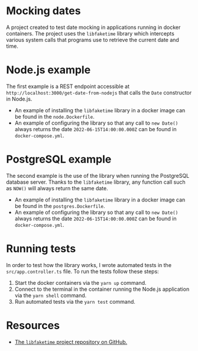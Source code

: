 # Mocking dates

A project created to test date mocking in applications running in docker containers. The project uses the `libfaketime` library which intercepts various system calls that programs use to retrieve the current date and time.

# Node.js example

The first example is a REST endpoint accessible at `http://localhost:3000/get-date-from-nodejs` that calls the `Date` constructor in Node.js.

- An example of installing the `libfaketime` library in a docker image can be found in the `node.Dockerfile`.
- An example of configuring the library so that any call to `new Date()` always returns the date `2022-06-15T14:00:00.000Z` can be found in `docker-compose.yml`.

# PostgreSQL example

The second example is the use of the library when running the PostgreSQL database server. Thanks to the `libfaketime` library, any function call such as `NOW()` will always return the same date.

- An example of installing the `libfaketime` library in a docker image can be found in the `postgres.Dockerfile`.
- An example of configuring the library so that any call to `new Date()` always returns the date `2022-06-15T14:00:00.000Z` can be found in `docker-compose.yml`.

# Running tests

In order to test how the library works, I wrote automated tests in the `src/app.controller.ts` file. To run the tests follow these steps:

1. Start the docker containers via the `yarn up` command.
2. Connect to the terminal in the container running the Node.js application via the `yarn shell` command.
3. Run automated tests via the `yarn test` command.

# Resources

- [The `libfaketime` project repository on GitHub.](https://github.com/wolfcw/libfaketime)
